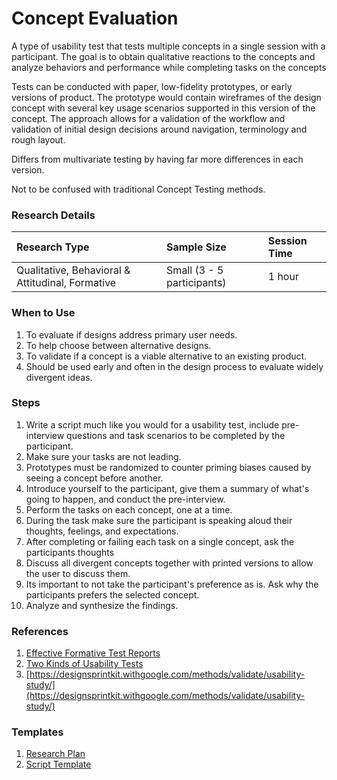 # Concept Evaluation

A type of usability test that tests multiple concepts in a single session with a participant. The goal is to obtain qualitative reactions to the concepts and analyze behaviors and performance while completing tasks on the concepts

Tests can be conducted with paper, low-fidelity prototypes, or early versions of product. The prototype would contain wireframes of the design concept with several key usage scenarios supported in this version of the concept. The approach allows for a validation of the workflow and validation of initial design decisions around navigation, terminology and rough layout.

Differs from multivariate testing by having far more differences in each version.

Not to be confused with traditional Concept Testing methods.

### Research Details

| Research Type | Sample Size | Session Time |
| :--- | :--- | :--- |
| Qualitative, Behavioral & Attitudinal, Formative | Small \(3 - 5 participants\) | 1 hour |

### When to Use

1. To evaluate if designs address primary user needs.
2. To help choose between alternative designs.
3. To validate if a concept is a viable alternative to an existing product.
4. Should be used early and often in the design process to evaluate widely divergent ideas.

### Steps

1. Write a script much like you would for a usability test, include pre-interview questions and task scenarios to be completed by the participant.
2. Make sure your tasks are not leading.
3. Prototypes must be randomized to counter priming biases caused by seeing a concept before another.
4. Introduce yourself to the participant, give them a summary of what's going to happen, and conduct the pre-interview.
5. Perform the tasks on each concept, one at a time.
6. During the task make sure the participant is speaking aloud their thoughts, feelings, and expectations.
7. After completing or failing each task on a single concept, ask the participants thoughts
8. Discuss all divergent concepts together with printed versions to allow the user to discuss them.
9. Its important to not take the participant's preference as is. Ask why the participants prefers the selected concept.
10. Analyze and synthesize the findings.

### References

1. [Effective Formative Test Reports](https://drive.google.com/file/d/0B4QJdUor72QzZkc5VlJLTHlvQ00/view)
2. [Two Kinds of Usability Tests](http://www.userfocus.co.uk/articles/2-kinds-of-usability-test.html)
3. [https://designsprintkit.withgoogle.com/methods/validate/usability-study/](https://designsprintkit.withgoogle.com/methods/validate/usability-study/)

### Templates

1. [Research Plan](https://www.gitbook.com/book/sggitbook/sg_brand_guide/edit#)
2. [Script Template](https://docs.google.com/a/shiftgig.com/document/d/1hkLkGxMMie-Sy9Et-NsP9E_zH9Bhl1lp1Ik1btl5hm8/edit?usp=sharing)



